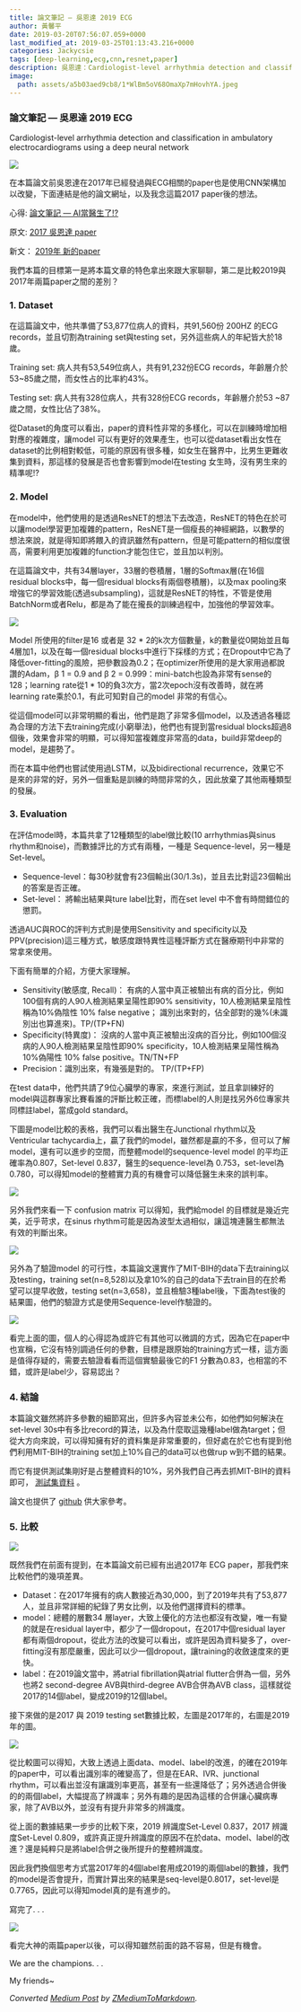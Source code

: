 ```yaml
---
title: 論文筆記 — 吳恩達 2019 ECG
author: 黃馨平
date: 2019-03-20T07:56:07.059+0000
last_modified_at: 2019-03-25T01:13:43.216+0000
categories: Jackycsie
tags: [deep-learning,ecg,cnn,resnet,paper]
description: 吳恩達：Cardiologist-level arrhythmia detection and classification in ambulatory electrocardiograms using a deep neural network
image:
  path: assets/a5b03aed9cb8/1*WlBm5oV68OmaXp7mHovhYA.jpeg
---
```


### 論文筆記 — 吳恩達 2019 ECG

Cardiologist\-level arrhythmia detection and classification in ambulatory electrocardiograms using a deep neural network


![](assets/a5b03aed9cb8/1*WlBm5oV68OmaXp7mHovhYA.jpeg)


在本篇論文前吳恩達在2017年已經發過與ECG相關的paper也是使用CNN架構加以改變，下面連結是他的論文網址，以及我念這篇2017 paper後的想法。

心得: [論文筆記 — AI當醫生了\!?](%E8%AB%96%E6%96%87%E7%AD%86%E8%A8%98-ai%E7%95%B6%E9%86%AB%E7%94%9F%E4%BA%86-d5cf73ef27c8)

原文: [2017 吳恩達 paper](https://www.nature.com/articles/s41591-018-0268-3)

新文： [2019年 新的paper](https://www.nature.com/articles/s41591-018-0268-3)

我們本篇的目標第一是將本篇文章的特色拿出來跟大家聊聊，第二是比較2019與2017年兩篇paper之間的差別？
### 1\. Dataset

在這篇論文中，他共準備了53,877位病人的資料，共91,560份 200HZ 的ECG records，並且切割為training set與testing set，另外這些病人的年紀皆大於18歲。

Training set: 病人共有53,549位病人，共有91,232份ECG records，年齡層介於 53~85歲之間，而女性占的比率約43%。

Testing set: 病人共有328位病人，共有328份ECG records，年齡層介於53 ~87歲之間，女性比佔了38%。

從Dataset的角度可以看出，paper的資料性非常的多樣化，可以在訓練時增加相對應的複雜度，讓model 可以有更好的效果產生，也可以從dataset看出女性在dataset的比例相對較低，可能的原因有很多種，如女生在醫界中，比男生更難收集到資料，那這樣的發展是否也會影響到model在testing 女生時，沒有男生來的精準呢\!?
### 2\. Model

在model中，他們使用的是透過ResNET的想法下去改造，ResNET的特色在於可以讓model學習更加複雜的pattern，ResNET是一個瘦長的神經網路，以數學的想法來說，就是得知即將餵入的資訊雖然有pattern，但是可能pattern的相似度很高，需要利用更加複雜的function才能包住它，並且加以判別。

在這篇論文中，共有34層layer，33層的卷積層，1層的Softmax層\(在16個residual blocks中，每一個residual blocks有兩個卷積層\)，以及max pooling來增強它的學習效能\(透過subsampling\)，這就是ResNET的特性，不管是使用BatchNorm或者Relu，都是為了能在攏長的訓練過程中，加強他的學習效率。


![](assets/a5b03aed9cb8/1*j4bxxy_sG88weOWhjSFRxg.jpeg)


Model 所使用的filter是16 或者是 32 \* 2的k次方個數量，k的數量從0開始並且每4層加1，以及在每一個residual blocks中進行下採樣的方式；在Dropout中它為了降低over\-fitting的風險，把參數設為0\.2；在optimizer所使用的是大家用過都說讚的Adam，β 1 = 0\.9 and β 2 = 0\.999：mini\-batch也設為非常有sense的128；learning rate從1 \* 10的負3次方，當2次epoch沒有改善時，就在將learning rate乘於0\.1，有此可知對自己的model 非常的有信心。

從這個model可以非常明顯的看出，他們是跑了非常多個model，以及透過各種認為合理的方法下去training完成\(小窮舉法\)，他們也有提到當residual blocks超過8個後，效果會非常的明顯，可以得知當複雜度非常高的data，build非常deep的model，是趨勢了。

而在本篇中他們也嘗試使用過LSTM，以及bidirectional recurrence，效果它不是來的非常的好，另外一個重點是訓練的時間非常的久，因此放棄了其他兩種類型的發展。
### 3\. Evaluation

在評估model時，本篇共拿了12種類型的label做比較\(10 arrhythmias與sinus rhythm和noise\)，而數據評比的方式有兩種，一種是 Sequence\-level，另一種是Set\-level。
- Sequence\-level：每30秒就會有23個輸出\(30/1\.3s\)，並且去比對這23個輸出的答案是否正確。
- Set\-level： 將輸出結果與ture label比對，而在set level 中不會有時間錯位的懲罰。


透過AUC與ROC的評判方式則是使用Sensitivity and specificity以及PPV\(precision\)這三種方式，敏感度跟特異性這種評斷方式在醫療期刊中非常的常拿來使用。

下面有簡單的介紹，方便大家理解。
- Sensitivity\(敏感度, Recall\)： 有病的人當中真正被驗出有病的百分比，例如100個有病的人90人檢測結果呈陽性即90% sensitivity，10人檢測結果呈陰性稱為10%偽陰性 10% false negative； 識別出來對的，佔全部對的幾%\(未識別出也算進來\)。TP/\(TP\+FN\)
- Specificity\(特異度\)： 沒病的人當中真正被驗出沒病的百分比，例如100個沒病的人90人檢測結果呈陰性即90% specificity，10人檢測結果呈陽性稱為10%偽陽性 10% false positive。TN/TN\+FP
- Precision：識別出來，有幾張是對的。 TP/\(TP\+FP\)


在test data中，他們共請了9位心臟學的專家，來進行測試，並且拿訓練好的model與這群專家比賽看誰的評斷比較正確，而標label的人則是找另外6位專家共同標註label，當成gold standard。

下圖是model比較的表格，我們可以看出醫生在Junctional rhythm以及Ventricular tachycardia上，贏了我們的model，雖然都是贏的不多，但可以了解model，還有可以進步的空間，而整體model的sequence\-level model 的平均正確率為0\.807，Set\-level 0\.837，醫生的sequence\-level為 0\.753，set\-level為0\.780，可以得知model的整體實力真的有機會可以降低醫生未來的誤判率。


![](assets/a5b03aed9cb8/1*p7r05VFJNFpFdFXNHCyEDg.jpeg)


另外我們來看一下 confusion matrix 可以得知，我們給model 的目標就是幾近完美，近乎苛求，在sinus rhythm可能是因為波型太過相似，讓這塊連醫生都無法有效的判斷出來。


![](assets/a5b03aed9cb8/1*wXkMuy72L5Zd9kQVwGu1Bg.jpeg)


另外為了驗證model 的可行性，本篇論文還實作了MIT\-BIH的data下去training以及testing，training set\(n=8,528\)以及拿10%的自己的data下去train目的在於希望可以提早收斂，testing set\(n=3,658\)，並且檢驗3種label後，下面為test後的結果圖，他們的驗證方式是使用Sequence\-level作驗證的。


![](assets/a5b03aed9cb8/1*xj6gSMDFHfnqfdEVql3A3A.jpeg)


看完上面的圖，個人的心得認為或許它有其他可以微調的方式，因為它在paper中也宣稱，它沒有特別調過任何的參數，目標是跟原始的training方式一樣，這方面是值得存疑的，需要去驗證看看而這個實驗最後它的F1 分數為0\.83，也相當的不錯，或許是label少，容易認出？
### 4\. 結論

本篇論文雖然將許多參數的細節寫出，但許多內容並未公布，如他們如何解決在set\-level 30s中有多比record的算法，以及為什麼取這幾種label做為target；但從大方向來說，可以得知擁有好的資料集是非常重要的，但好處在於它也有提到他們利用MIT\-BIH的training set加上10%自己的data可以也做rup w到不錯的結果。

而它有提供測試集剛好是占整體資料的10%，另外我們自己再去抓MIT\-BIH的資料即可， [測試集資料](https://irhythm.github.io/cardiol_test_set) 。

論文也提供了 [github](https://github.com/awni/ecg) 供大家參考。
### 5\. 比較


![](assets/a5b03aed9cb8/1*bh6hltB3sapplWns7T1zRw.jpeg)


既然我們在前面有提到，在本篇論文前已經有出過2017年 ECG paper，那我們來比較他們的幾項差異。
- Dataset：在2017年擁有的病人數接近為30,000，到了2019年共有了53,877人，並且非常詳細的紀錄了男女比例，以及他們選擇資料的標準。
- model：總體的層數34 層layer，大致上優化的方法也都沒有改變，唯一有變的就是在residual layer中，都少了一個dropout，在2017中個residual layer都有兩個dropout，從此方法的改變可以看出，或許是因為資料變多了，over\-fitting沒有那麼嚴重，因此可以少一個dropout，讓training的收斂速度來的更快。
- label：在2019論文當中，將atrial fibrillation與atrial flutter合併為一個，另外也將2 second\-degree AVB與third\-degree AVB合併為AVB class，這樣就從2017的14個label，變成2019的12個label。


接下來做的是2017 與 2019 testing set數據比較，左圖是2017年的，右圖是2019年的圖。


![](assets/a5b03aed9cb8/1*h99SJc1feidqersve0s_3w.png)


從比較圖可以得知，大致上透過上面data、model、label的改進，的確在2019年的paper中，可以看出識別率的確變高了，但是在EAR、IVR、junctional rhythm，可以看出並沒有讓識別率更高，甚至有一些還降低了；另外透過合併後的的兩個label，大幅提高了辨識率；另外有趣的是因為這樣的合併讓心臟病專家，除了AVB以外，並沒有有提升非常多的辨識度。

從上面的數據結果一步步的比較下來，2019 辨識度Set\-Level 0\.837，2017 辨識度Set\-Level 0\.809，或許真正提升辨識度的原因不在於data、model、label的改進？還是純粹只是將label合併之後所提升的整體辨識度。

因此我們換個思考方式當2017年的4個label套用成2019的兩個label的數據，我們的model是否會提升，而實計算出來的結果是seq\-level是0\.8017，set\-level是0\.7765，因此可以得知model真的是有進步的。

寫完了\. \. \.


![](assets/a5b03aed9cb8/1*oyTiUbmMRFEUtvOMmIVbNg.jpeg)


看完大神的兩篇paper以後，可以得知雖然前面的路不容易，但是有機會。

We are the champions\. \. \.

My friends~



_Converted [Medium Post](https://medium.com/jacky-life/%E8%AB%96%E6%96%87%E7%AD%86%E8%A8%98-%E5%90%B3%E6%81%A9%E9%81%94-2019-ecg-a5b03aed9cb8) by [ZMediumToMarkdown](https://github.com/ZhgChgLi/ZMediumToMarkdown)._
